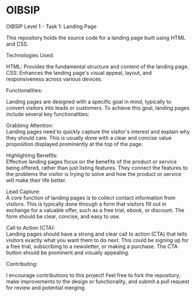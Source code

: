 # OIBSIP
OIBSIP Level 1 - Task 1: Landing Page

This repository holds the source code for a landing page built using HTML and CSS.

Technologies Used:

HTML: Provides the fundamental structure and content of the landing page.
CSS: Enhances the landing page's visual appeal, layout, and responsiveness across various devices.

Functionalities:

Landing pages are designed with a specific goal in mind, typically to convert visitors into leads or customers. To achieve this goal, landing pages include several key functionalities:

Grabbing Attention:  
Landing pages need to quickly capture the visitor's interest and explain why they should care. This is usually done with a clear and concise value proposition displayed prominently at the top of the page.

Highlighting Benefits:  
Effective landing pages focus on the benefits of the product or service being offered, rather than just listing features. They connect the features to the problems the visitor is trying to solve and how the product or service will make their life better.

Lead Capture:  
A core function of landing pages is to collect contact information from visitors. This is typically done through a form that visitors fill out in exchange for a valuable offer, such as a free trial, ebook, or discount. The form should be clear, concise, and easy to use.

Call to Action (CTA):  
Landing pages should have a strong and clear call to action (CTA) that tells visitors exactly what you want them to do next. This could be signing up for a free trial, subscribing to a newsletter, or making a purchase. The CTA button should be prominent and visually appealing.


Contributing:

I encourage contributions to this project! Feel free to fork the repository, make improvements to the design or functionality, and submit a pull request for review and potential merging.
